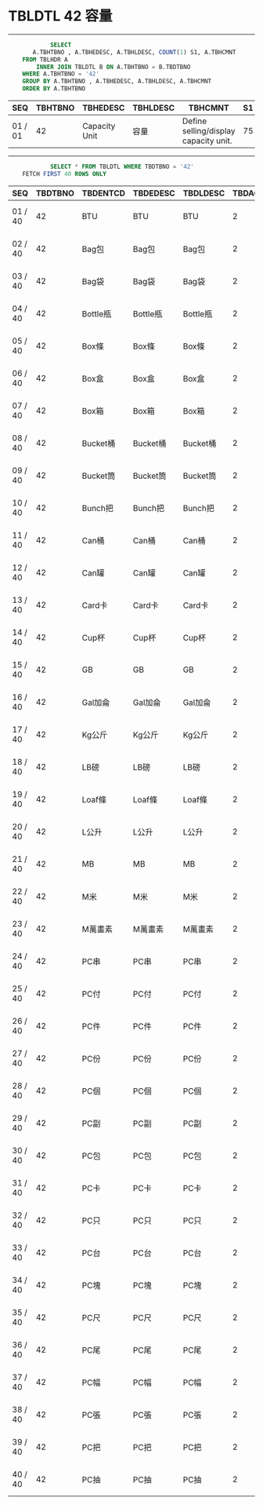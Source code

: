 # TBLDTL 42 容量 

---

```sql
            SELECT
       A.TBHTBNO , A.TBHEDESC, A.TBHLDESC, COUNT(1) S1, A.TBHCMNT
    FROM TBLHDR A
        INNER JOIN TBLDTL B ON A.TBHTBNO = B.TBDTBNO
    WHERE A.TBHTBNO = '42'
    GROUP BY A.TBHTBNO , A.TBHEDESC, A.TBHLDESC, A.TBHCMNT
    ORDER BY A.TBHTBNO

```

|SEQ|TBHTBNO|TBHEDESC|TBHLDESC|TBHCMNT|S1|
| -- | -- | -- | -- | -- | -- |
|01 / 01|42|Capacity Unit|容量|Define selling/display capacity unit. |75|


---


```sql
            SELECT * FROM TBLDTL WHERE TBDTBNO = '42'
    FETCH FIRST 40 ROWS ONLY

```

|SEQ|TBDTBNO|TBDENTCD|TBDEDESC|TBDLDESC|TBDACCES|TBDNUM1|TBDNUM2|TBDNUM3|TBDNUM4|TBDCHA1|TBDCHA2|TBDCHA3|TBDCHA4|TBDDAT1|TBDDAT2|TBDCRE|TBDUPD|TBDUSR|
| -- | -- | -- | -- | -- | -- | -- | -- | -- | -- | -- | -- | -- | -- | -- | -- | -- | -- | -- |
|01 / 40|42|BTU|BTU|BTU|2|null|null|null|null|null|null|null|null|null|null|2009-03-27 00:00:00.0|2015-05-29 19:00:49.0|SSFIX_25550|
|02 / 40|42|Bag包|Bag包|Bag包|2|null|null|null|null|null|null|null|null|null|null|2021-10-19 15:21:41.0|2021-10-19 15:21:41.0|victorshih|
|03 / 40|42|Bag袋|Bag袋|Bag袋|2|null|null|null|null|null|null|null|null|null|null|2009-03-27 00:00:00.0|2015-05-29 19:00:49.0|SSFIX_25550|
|04 / 40|42|Bottle瓶|Bottle瓶|Bottle瓶|2|null|null|null|null|null|null|null|null|null|null|2009-03-27 00:00:00.0|2015-05-29 19:00:49.0|SSFIX_25550|
|05 / 40|42|Box條|Box條|Box條|2|null|null|null|null|null|null|null|null|null|null|2009-03-27 00:00:00.0|2015-05-29 19:00:49.0|SSFIX_25550|
|06 / 40|42|Box盒|Box盒|Box盒|2|null|null|null|null|null|null|null|null|null|null|2009-03-27 00:00:00.0|2015-05-29 19:00:49.0|SSFIX_25550|
|07 / 40|42|Box箱|Box箱|Box箱|2|null|null|null|null|null|null|null|null|null|null|2009-03-27 00:00:00.0|2015-05-29 19:00:49.0|SSFIX_25550|
|08 / 40|42|Bucket桶|Bucket桶|Bucket桶|2|null|null|null|null|null|null|null|null|null|null|2009-03-27 00:00:00.0|2015-05-29 19:00:49.0|SSFIX_25550|
|09 / 40|42|Bucket筒|Bucket筒|Bucket筒|2|null|null|null|null|null|null|null|null|null|null|2009-03-27 00:00:00.0|2015-05-29 19:00:49.0|SSFIX_25550|
|10 / 40|42|Bunch把|Bunch把|Bunch把|2|null|null|null|null|null|null|null|null|null|null|2021-09-24 16:44:38.0|2021-09-24 16:44:38.0|victorshih|
|11 / 40|42|Can桶|Can桶|Can桶|2|null|null|null|null|null|null|null|null|null|null|2009-03-27 00:00:00.0|2015-05-29 19:00:49.0|SSFIX_25550|
|12 / 40|42|Can罐|Can罐|Can罐|2|null|null|null|null|null|null|null|null|null|null|2009-03-27 00:00:00.0|2015-05-29 19:00:49.0|SSFIX_25550|
|13 / 40|42|Card卡|Card卡|Card卡|2|null|null|null|null|null|null|null|null|null|null|2009-03-27 00:00:00.0|2015-05-29 19:00:49.0|SSFIX_25550|
|14 / 40|42|Cup杯|Cup杯|Cup杯|2|null|null|null|null|null|null|null|null|null|null|2009-03-27 00:00:00.0|2015-05-29 19:00:49.0|SSFIX_25550|
|15 / 40|42|GB|GB|GB|2|null|null|null|null|null|null|null|null|null|null|2009-03-27 00:00:00.0|2015-05-29 19:00:49.0|SSFIX_25550|
|16 / 40|42|Gal加侖|Gal加侖|Gal加侖|2|null|null|null|null|null|null|null|null|null|null|2009-03-27 00:00:00.0|2015-05-29 19:00:49.0|SSFIX_25550|
|17 / 40|42|Kg公斤|Kg公斤|Kg公斤|2|1000|null|null|null|g克|null|null|null|null|null|2009-03-27 00:00:00.0|2023-12-14 14:08:39.0|F000172050|
|18 / 40|42|LB磅|LB磅|LB磅|2|null|null|null|null|null|null|null|null|null|null|2009-03-27 00:00:00.0|2015-05-29 19:00:49.0|SSFIX_25550|
|19 / 40|42|Loaf條|Loaf條|Loaf條|2|null|null|null|null|null|null|null|null|null|null|2009-03-27 00:00:00.0|2015-05-29 19:00:49.0|SSFIX_25550|
|20 / 40|42|L公升|L公升|L公升|2|null|null|null|null|null|null|null|null|null|null|2009-03-27 00:00:00.0|2015-05-29 19:00:49.0|SSFIX_25550|
|21 / 40|42|MB|MB|MB|2|null|null|null|null|null|null|null|null|null|null|2009-03-27 00:00:00.0|2015-05-29 19:00:49.0|SSFIX_25550|
|22 / 40|42|M米|M米|M米|2|null|null|null|null|null|null|null|null|null|null|2009-03-27 00:00:00.0|2015-05-29 19:00:49.0|SSFIX_25550|
|23 / 40|42|M萬畫素|M萬畫素|M萬畫素|2|null|null|null|null|null|null|null|null|null|null|2009-03-27 00:00:00.0|2015-05-29 19:00:49.0|SSFIX_25550|
|24 / 40|42|PC串|PC串|PC串|2|null|null|null|null|null|null|null|null|null|null|2009-03-27 00:00:00.0|2015-05-29 19:00:49.0|SSFIX_25550|
|25 / 40|42|PC付|PC付|PC付|2|null|null|null|null|null|null|null|null|null|null|2009-03-27 00:00:00.0|2015-05-29 19:00:49.0|SSFIX_25550|
|26 / 40|42|PC件|PC件|PC件|2|null|null|null|null|null|null|null|null|null|null|2009-03-27 00:00:00.0|2015-05-29 19:00:49.0|SSFIX_25550|
|27 / 40|42|PC份|PC份|PC份|2|null|null|null|null|null|null|null|null|null|null|2009-03-27 00:00:00.0|2015-05-29 19:00:49.0|SSFIX_25550|
|28 / 40|42|PC個|PC個|PC個|2|null|null|null|null|null|null|null|null|null|null|2009-03-27 00:00:00.0|2015-05-29 19:00:49.0|SSFIX_25550|
|29 / 40|42|PC副|PC副|PC副|2|null|null|null|null|null|null|null|null|null|null|2009-03-27 00:00:00.0|2015-05-29 19:00:49.0|SSFIX_25550|
|30 / 40|42|PC包|PC包|PC包|2|null|null|null|null|null|null|null|null|null|null|2009-03-27 00:00:00.0|2015-05-29 19:00:49.0|SSFIX_25550|
|31 / 40|42|PC卡|PC卡|PC卡|2|null|null|null|null|null|null|null|null|null|null|2009-03-27 00:00:00.0|2015-05-29 19:00:49.0|SSFIX_25550|
|32 / 40|42|PC只|PC只|PC只|2|null|null|null|null|null|null|null|null|null|null|2009-03-27 00:00:00.0|2015-05-29 19:00:49.0|SSFIX_25550|
|33 / 40|42|PC台|PC台|PC台|2|null|null|null|null|null|null|null|null|null|null|2009-03-27 00:00:00.0|2015-05-29 19:00:49.0|SSFIX_25550|
|34 / 40|42|PC塊|PC塊|PC塊|2|null|null|null|null|null|null|null|null|null|null|2009-03-27 00:00:00.0|2015-05-29 19:00:49.0|SSFIX_25550|
|35 / 40|42|PC尺|PC尺|PC尺|2|null|null|null|null|null|null|null|null|null|null|2009-03-27 00:00:00.0|2015-05-29 19:00:49.0|SSFIX_25550|
|36 / 40|42|PC尾|PC尾|PC尾|2|null|null|null|null|null|null|null|null|null|null|2009-03-27 00:00:00.0|2015-05-29 19:00:49.0|SSFIX_25550|
|37 / 40|42|PC幅|PC幅|PC幅|2|null|null|null|null|null|null|null|null|null|null|2009-03-27 00:00:00.0|2015-05-29 19:00:49.0|SSFIX_25550|
|38 / 40|42|PC張|PC張|PC張|2|null|null|null|null|null|null|null|null|null|null|2009-03-27 00:00:00.0|2015-05-29 19:00:49.0|SSFIX_25550|
|39 / 40|42|PC把|PC把|PC把|2|null|null|null|null|null|null|null|null|null|null|2009-03-27 00:00:00.0|2015-05-29 19:00:49.0|SSFIX_25550|
|40 / 40|42|PC抽|PC抽|PC抽|2|null|null|null|null|null|null|null|null|null|null|2009-03-27 00:00:00.0|2015-05-29 19:00:49.0|SSFIX_25550|

